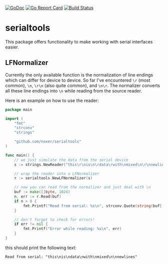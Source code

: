 [![GoDoc](https://godoc.org/github.com/noxer/serialtools?status.svg)](https://godoc.org/github.com/noxer/serialtools)
[![Go Report Card](https://goreportcard.com/badge/github.com/noxer/serialtools)](https://goreportcard.com/report/github.com/noxer/serialtools)
[![Build Status](https://travis-ci.org/noxer/serialtools.svg?branch=master)](https://travis-ci.org/noxer/serialtools)

serialtools
===
This package offers functionality to make working with serial interfaces easier.

LFNormalizer
---
Currently the only available function is the normalization of line endings which can differ for device to device. So far I've encountered `\r` (most common), `\n`, `\r\n` (also quite common), and `\n\r`. The normalizer converts all these line endings into `\n` while reading from the source reader.

Here is an example on how to use the reader:
```go
package main

import (
	"fmt"
	"strconv"
	"strings"

	"github.com/noxer/serialtools"
)

func main() {
	// we just simulate the data from the serial device
	s := strings.NewReader("this\r\nis\n\rdata\rwith\nmixed\n\r\nnewlines")

	// wrap the reader into a LFNormalizer
	r := serialtools.NewLFNormalizer(s)

    // now you can read from the normalizer and just deal with \n
	buf := make([]byte, 1024)
	n, err := r.Read(buf)
	if n > 0 {
		fmt.Printf("Read from serial: %s\n", strconv.Quote(string(buf[:n])))
	}

	// don't forget to check for errors!
	if err != nil {
		fmt.Printf("Error while reading: %s\n", err)
	}
}
```
this should print the following text:
```
Read from serial: "this\nis\ndata\nwith\nmixed\n\nnewlines"
```
